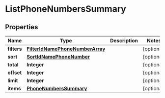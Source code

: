 
# ListPhoneNumbersSummary

## Properties
Name | Type | Description | Notes
------------ | ------------- | ------------- | -------------
**filters** | [**FilterIdNamePhoneNumberArray**](FilterIdNamePhoneNumberArray.md) |  |  [optional]
**sort** | [**SortIdNamePhoneNumber**](SortIdNamePhoneNumber.md) |  |  [optional]
**total** | **Integer** |  |  [optional]
**offset** | **Integer** |  |  [optional]
**limit** | **Integer** |  |  [optional]
**items** | [**PhoneNumbersSummary**](PhoneNumbersSummary.md) |  |  [optional]



